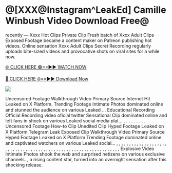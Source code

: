 # @[XXX@Instagram^LeakEd] Camille Winbush Video Download Free@

recently — Xxxx Hot Clips Private Clip Fresh batch of Xxxx Adult Clips Exposed Footage became a content maker on Patreon publishing hot videos. Online sensation Xxxx Adult Clips Secret Recording regularly uploads bite-sized videos and provocative shots on viral sites for a while now.

[🌐 CLICK HERE 🟢==►► WATCH NOW](https://tinyurl.com/topvvv?st=viral&si=gh)

[🔴 CLICK HERE 🌐==►► Download Now](https://tinyurl.com/topvvv?st=viral&si=gh)

[![](https://t4.ftcdn.net/jpg/00/89/87/57/360_F_89875724_hMf6q0pOUbIm38tYOeJTOKDftmRMQnny.jpg)](https://tinyurl.com/topvvv?st=viral&si=gh)

Uncensored Footage Walkthrough Video Primary Source Internet Hit L𝚎aked on X Platform. Trending Footage Intimate Photos dominated online and stunned the audience on various Leaked … Educational Recording Official Recording video oficial twitter Sensational Clip dominated online and left fans in shock on various Leaked social media plat… . . . . . . . . . Uncensored Footage How-to Clip Unedited Clip Hyped Footage L𝚎aked on X Platform Telegram Leak Exposed Clip Walkthrough Video Primary Source Hyped Footage L𝚎aked on X Platform Trending Footage dominated online and captivated watchers on various Leaked social… , , , , , , , , , , , , , , , , , , , , , , , , , , , , , , , , , , , , , , , , , , , , , , , , , , , , , , , , , , , , , , , , , Explosive Video Intimate Photos shook the web and surprised netizens on various exclusive channels. , a rising content star, turned into an overnight sensation after this shocking release.
